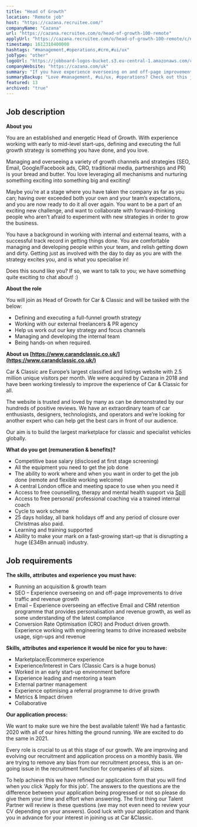 ```yaml
---
title: "Head of Growth"
location: "Remote job"
host: "https://cazana.recruitee.com/"
companyName: "Cazana"
url: "https://cazana.recruitee.com/o/head-of-growth-100-remote"
applyUrl: "https://cazana.recruitee.com/o/head-of-growth-100-remote/c/new"
timestamp: 1612310400000
hashtags: "#management,#operations,#crm,#ui/ux"
jobType: "other"
logoUrl: "https://jobboard-logos-bucket.s3.eu-central-1.amazonaws.com/cazana"
companyWebsite: "https://cazana.com/uk"
summary: "If you have experience overseeing on and off-page improvements to drive traffic and revenue growth, Cazana has a job opening for a Head of Growth"
summaryBackup: "Love #management, #ui/ux, #operations? Check out this job post!"
featured: 13
archived: "true"
---
```


## Job description

**About you**

You are an established and energetic Head of Growth. With experience working with early to mid-level start-ups, defining and executing the full growth strategy is something you have done, and you love.

Managing and overseeing a variety of growth channels and strategies (SEO, Email, Google/Facebook ads, CRO, traditional media, partnerships and PR) is your bread and butter. You love leveraging all mechanisms and nurturing something exciting into something big and exciting!

Maybe you’re at a stage where you have taken the company as far as you can; having over exceeded both your own and your team’s expectations, and you are now ready to do it all over again. You want to be a part of an exciting new challenge, and want to collaborate with forward-thinking people who aren’t afraid to experiment with new strategies in order to grow the business.

You have a background in working with internal and external teams, with a successful track record in getting things done. You are comfortable managing and developing people within your team, and relish getting down and dirty. Getting just as involved with the day to day as you are with the strategy excites you, and is what you specialise in!

Does this sound like you? If so, we want to talk to you; we have something quite exciting to chat about! :)

**About the role**

You will join as Head of Growth for Car & Classic and will be tasked with the below:

*   Defining and executing a full-funnel growth strategy
*   Working with our external freelancers & PR agency
*   Help us work out our key strategy and focus channels
*   Managing and developing the internal team
*   Being hands-on when required.

**About us [https://www.carandclassic.co.uk/](https://www.carandclassic.co.uk/)**

Car & Classic are Europe’s largest classified and listings website with 2.5 million unique visitors per month. We were acquired by Cazana in 2018 and have been working tirelessly to improve the experience of Car & Classic for all.

The website is trusted and loved by many as can be demonstrated by our hundreds of positive reviews. We have an extraordinary team of car enthusiasts, designers, technologists, and operators and we’re looking for another expert who can help get the best cars in front of our audience.

Our aim is to build the largest marketplace for classic and specialist vehicles globally.

**What do you get (remuneration & benefits)?**

*   Competitive base salary (disclosed at first stage screening)
*   All the equipment you need to get the job done
*   The ability to work where and when you want in order to get the job done (remote and flexible working welcome)
*   A central London office and meeting space to use when you need it
*   Access to free counselling, therapy and mental health support via [Spill](https://www.spill.chat/)
*   Access to free personal/ professional coaching via a trained internal coach
*   Cycle to work scheme
*   25 days holiday, all bank holidays off and any period of closure over Christmas also paid.
*   Learning and training supported
*   Ability to make your mark on a fast-growing start-up that is disrupting a huge (£34Bn annual) industry.

## Job requirements

**The skills, attributes and experience you must have:**

*   Running an acquisition & growth team
*   SEO – Experience overseeing on and off-page improvements to drive traffic and revenue growth
*   Email – Experience overseeing an effective Email and CRM retention programme that provides personalisation and revenue growth, as well as some understanding of the latest compliance
*   Conversion Rate Optimisation (CRO) and Product driven growth. Experience working with engineering teams to drive increased website usage, sign-ups and revenue

**Skills, attributes and experience it would be nice for you to have:**

*   Marketplace/Ecommerce experience
*   Experience/Interest in Cars (Classic Cars is a huge bonus)
*   Worked in an early start-up environment before
*   Experience leading and mentoring a team
*   External partner management
*   Experience optimising a referral programme to drive growth
*   Metrics & Impact driven
*   Collaborative

**Our application process:**

We want to make sure we hire the best available talent! We had a fantastic 2020 with all of our hires hitting the ground running. We are excited to do the same in 2021.

Every role is crucial to us at this stage of our growth. We are improving and evolving our recruitment and application process on a monthly basis. We are trying to remove any bias from our recruitment process, this is an on-going issue in the recruitment function for companies of all sizes.

To help achieve this we have refined our application form that you will find when you click 'Apply for this job'. The answers to the questions are the difference between your application being progressed or not so please do give them your time and effort when answering. The first thing our Talent Partner will review is these questions (we may not even need to review your CV depending on your answers). Good luck with your application and thank you in advance for your interest in joining us at Car &Classic.
